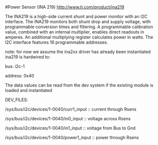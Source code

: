 #Power Sensor (INA 219)
http://www.ti.com/product/ina219

The INA219 is a high-side current shunt and power monitor with an I2C interface. The INA219 monitors both shunt drop and supply voltage, with programmable conversion times and filtering. A programmable calibration value, combined with an internal multiplier, enables direct readouts in amperes. An additional multiplying register calculates power in watts. The I2C interface features 16 programmable addresses.

note: for now we assume the ina2xx driver has already been instantiated
ina219 is hardwired to:

bus: i2c-1

address: 0x40

The data values can be read from the dev system if the existing module is loaded and instantiated

DEV_FILES:

/sys/bus/i2c/devices/1-0040/curr1_input :: current through Rsens

/sys/bus/i2c/devices/1-0040/in0_input :: voltage across Rsens

/sys/bus/i2c/devices/1-0040/in1_input :: voltage from Bus to Gnd

/sys/bus/i2c/devices/1-0040/power1_input :: power through Rsens
